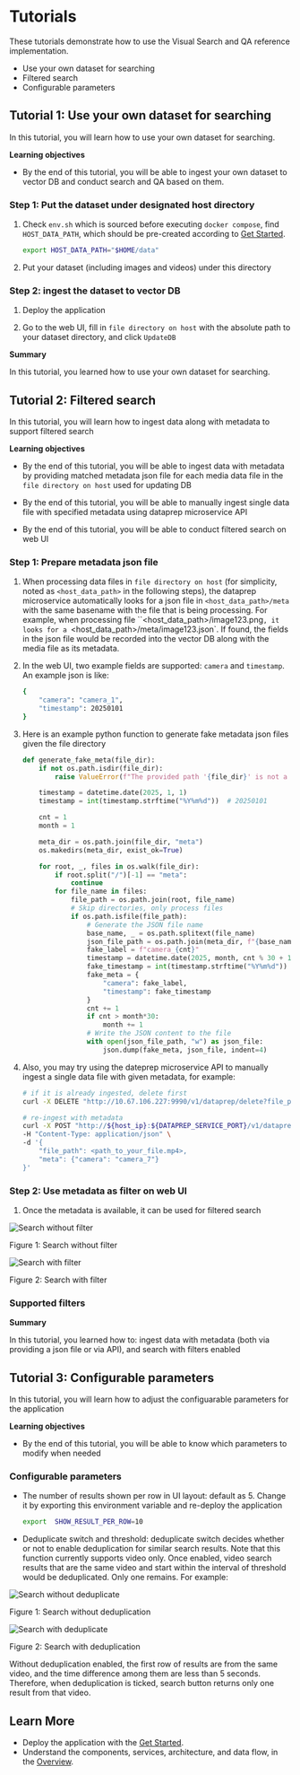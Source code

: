 # Tutorials

These tutorials demonstrate how to use the Visual Search and QA reference implementation.

- Use your own dataset for searching
- Filtered search
- Configurable parameters

## Tutorial 1: Use your own dataset for searching

In this tutorial, you will learn how to use your own dataset for searching.

**Learning objectives**

- By the end of this tutorial, you will be able to ingest your own dataset to vector DB and conduct search and QA based on them.

### Step 1: Put the dataset under designated host directory

1. Check `env.sh` which is sourced before executing `docker compose`, find `HOST_DATA_PATH`, which should be pre-created according to [Get Started](./get-started.md).

   ``` bash
   export HOST_DATA_PATH="$HOME/data"
   ```

2. Put your dataset (including images and videos) under this directory

### Step 2: ingest the dataset to vector DB

1. Deploy the application

2. Go to the web UI, fill in `file directory on host` with the absolute path to your dataset directory, and click `UpdateDB`

**Summary**

In this tutorial, you learned how to use your own dataset for searching.

## Tutorial 2: Filtered search

In this tutorial, you will learn how to ingest data along with metadata to support filtered search

**Learning objectives**

- By the end of this tutorial, you will be able to ingest data with metadata by providing matched metadata json file for each media data file in the `file directory on host` used for updating DB
- By the end of this tutorial, you will be able to manually ingest single data file with specified metadata using dataprep microservice API

- By the end of this tutorial, you will be able to conduct filtered search on web UI

### Step 1: Prepare metadata json file

1. When processing data files in `file directory on host` (for simplicity, noted as `<host_data_path>` in the following steps), the dataprep microservice automatically looks for a json file in `<host_data_path>/meta` with the same basename with the file that is being processing. For example, when processing file ``<host_data_path>/image123.png`, it looks for a `<host_data_path>/meta/image123.json`. If found, the fields in the json file would be recorded into the vector DB along with the media file as its metadata.

2. In the web UI, two example fields are supported: `camera` and `timestamp`. An example json is like:

   ```bash
   {
       "camera": "camera_1",
       "timestamp": 20250101
   }
   ```

3. Here is an example python function to generate fake metadata json files given the file directory

   ```python
   def generate_fake_meta(file_dir):
       if not os.path.isdir(file_dir):
           raise ValueError(f"The provided path '{file_dir}' is not a valid directory.")

       timestamp = datetime.date(2025, 1, 1)
       timestamp = int(timestamp.strftime("%Y%m%d"))  # 20250101

       cnt = 1
       month = 1

       meta_dir = os.path.join(file_dir, "meta")
       os.makedirs(meta_dir, exist_ok=True)

       for root, _, files in os.walk(file_dir):
           if root.split("/")[-1] == "meta":
               continue
           for file_name in files:
               file_path = os.path.join(root, file_name)
               # Skip directories, only process files
               if os.path.isfile(file_path):
                   # Generate the JSON file name
                   base_name, _ = os.path.splitext(file_name)
                   json_file_path = os.path.join(meta_dir, f"{base_name}.json")
                   fake_label = f"camera_{cnt}"
                   timestamp = datetime.date(2025, month, cnt % 30 + 1)  # Increment day, reset to 1 if exceeds 30
                   fake_timestamp = int(timestamp.strftime("%Y%m%d"))
                   fake_meta = {
                       "camera": fake_label,
                       "timestamp": fake_timestamp
                   }
                   cnt += 1
                   if cnt > month*30:
                       month += 1
                   # Write the JSON content to the file
                   with open(json_file_path, "w") as json_file:
                       json.dump(fake_meta, json_file, indent=4)
   ```

4. Also, you may try using the dateprep microservice API to manually ingest a single data file with given metadata, for example:

    ```bash
    # if it is already ingested, delete first
    curl -X DELETE "http://10.67.106.227:9990/v1/dataprep/delete?file_path=<path_to_your_file.mp4>"

    # re-ingest with metadata
    curl -X POST "http://${host_ip}:${DATAPREP_SERVICE_PORT}/v1/dataprep/ingest" \
    -H "Content-Type: application/json" \
    -d '{
        "file_path": <path_to_your_file.mp4>,
        "meta": {"camera": "camera_7"}
    }'
    ```

### Step 2: Use metadata as filter on web UI

1. Once the metadata is available, it can be used for filtered search

![Search without filter](./_images/filter_before.png)

Figure 1: Search without filter

![Search with filter](./_images/filter_after.png)

Figure 2: Search with filter

### Supported filters

**Summary**

In this tutorial, you learned how to: ingest data with metadata (both via providing a json file or via API), and search with filters enabled

## Tutorial 3: Configurable parameters

In this tutorial, you will learn how to adjust the configuarable parameters for the application

**Learning objectives**

- By the end of this tutorial, you will be able to know which parameters to modify when needed

### Configurable parameters

- The number of results shown per row in UI layout: default as 5. Change it by exporting this environment variable and re-deploy the application

  ```bash
  export  SHOW_RESULT_PER_ROW=10
  ```

- Deduplicate switch and threshold: deduplicate switch decides whether or not to enable deduplication for similar search results. Note that this function currently supports video only. Once enabled, video search results that are the same video and start within the interval of threshold would be deduplicated. Only one remains. For example:

![Search without deduplicate](./_images/deduplicate_before.png)

Figure 1: Search without deduplication

![Search with deduplicate](./_images/deduplicate_after.png)

Figure 2: Search with deduplication

Without deduplication enabled, the first row of results are from the same video, and the time difference among them are less than 5 seconds. Therefore, when deduplication is ticked, search button returns only one result from that video.

## Learn More

- Deploy the application with the [Get Started](./get-started.md).
- Understand the components, services, architecture, and data flow, in
  the [Overview](./Overview.md).
